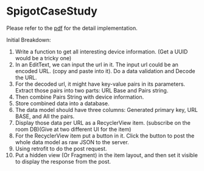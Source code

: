 # SpigotCaseStudy

Please refer to the [pdf](https://github.com/tangxiaocheng/SpigotCaseStudy/blob/master/Spigot%20study%20case.pdf) for the detail implementation.

Initial Breakdown:
1. Write a function to get all interesting device information. (Get a UUID would be a tricky one)
2. In an EditText, we can input the url in it. The input url could be an encoded URL. (copy and paste into it). Do a data validation and Decode the URL.
3. For the decoded url, it might have key-value pairs in its parameters. Extract those pairs into two parts: URL Base and Pairs string.
4. Then combine Pairs String with device information.
5. Store combined data into a database.
6. The data model should have three columns: Generated primary key, URL BASE, and All the pairs.
7. Display those data per URL as a RecyclerView item. (subscribe on the room DB)(Give at two different UI for the item)
8. For the RecyclerView item put a button in it. Click the button to post the whole data model as raw JSON to the server.
9. Using retrofit to do the post request.
10. Put a hidden view (Or Fragment) in the item layout, and then set it visible to display the response from the post.
